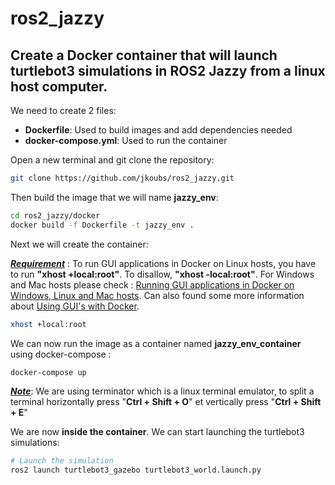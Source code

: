 # ros2_jazzy

## Create a Docker container that will launch turtlebot3 simulations in ROS2 Jazzy from a linux host computer.

We need to create 2 files:

- <strong>Dockerfile</strong>: Used to build images and add dependencies needed 
- <strong>docker-compose.yml</strong>: Used to run the container

Open a new terminal and git clone the repository:
```bash
git clone https://github.com/jkoubs/ros2_jazzy.git
```

Then build the image that we will name <strong>jazzy_env</strong>:
```bash
cd ros2_jazzy/docker
docker build -f Dockerfile -t jazzy_env .
```

Next we will create the container:

<u><strong><em>Requirement</em></strong></u> : To run GUI applications in Docker on Linux hosts, you have to run <strong>"xhost +local:root"</strong>. To disallow, <strong>"xhost -local:root"</strong>. For Windows and Mac hosts please check : [Running GUI applications in Docker on Windows, Linux and Mac hosts](https://cuneyt.aliustaoglu.biz/en/running-gui-applications-in-docker-on-windows-linux-mac-hosts/). Can also found some more information about [Using GUI's with Docker](http://wiki.ros.org/docker/Tutorials/GUI).

```bash
xhost +local:root
```

We can now run the image as a container named <strong>jazzy_env_container</strong> using docker-compose :

```bash
docker-compose up
```
<u><strong><em>Note</em></strong></u>: We are using terminator which is a linux terminal emulator, to split a terminal horizontally press "<strong>Ctrl + Shift + O</strong>" et vertically press "<strong>Ctrl + Shift + E</strong>"

We are now <strong>inside the container</strong>. We can start launching the turtlebot3 simulations:


```bash
# Launch the simulation 
ros2 launch turtlebot3_gazebo turtlebot3_world.launch.py
```
